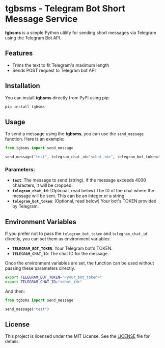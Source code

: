 # tgbsms - Telegram Bot Short Message Service

**tgbsms** is a simple Python utility for sending short messages via Telegram using the Telegram Bot API.


## Features

- Trims the text to fit Telegram's maximum length
- Sends POST request to Telegram bot API

## Installation

You can install **tgbsms** directly from PyPI using pip:

```bash
pip install tgbsms
```

## Usage

To send a message using the **tgbsms**, you can use the `send_message` function. Here is an example:

```python
from tgbsms import send_message

send_message("test", telegram_chat_id="<chat_id>", telegram_bot_token="<your_bot_token>")
```

### Parameters:

- **`text`**: The message to send (string). If the message exceeds 4000 characters, it will be cropped.
- **`telegram_chat_id`**: (Optional, read below) The ID of the chat where the message will be sent. This can be an integer or a string.
- **`telegram_bot_token`**: (Optional, read below) Your bot's TOKEN provided by Telegram.

## Environment Variables

If you prefer not to pass the `telegram_bot_token` and `telegram_chat_id` directly, you can set them as environment variables:

- **`TELEGRAM_BOT_TOKEN`**: Your Telegram bot's TOKEN.
- **`TELEGRAM_CHAT_ID`**: The chat ID for the message.

Once the environment variables are set, the function can be used without passing these parameters directly.

```bash
export TELEGRAM_BOT_TOKEN="<your_bot_token>"
export TELEGRAM_CHAT_ID="<chat_id>"
```

And then:

```python
from tgbsms import send_message

send_message("test")
```

## License

This project is licensed under the MIT License. See the [LICENSE](https://github.com/hntirgeam/tgbsms/blob/master/LICENSE) file for details.